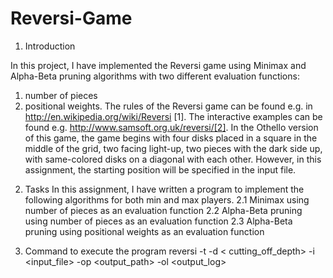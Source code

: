 Reversi-Game
============
1. Introduction

In this project, I have implemented the Reversi game using Minimax and Alpha-Beta pruning algorithms with two different evaluation functions:
1) number of pieces
2) positional weights.
The rules of the Reversi game can be found e.g. in http://en.wikipedia.org/wiki/Reversi [1]. The interactive examples can be found e.g. http://www.samsoft.org.uk/reversi/[2]. In the Othello version of this game, the game begins with four disks placed in a square in the middle of the grid, two facing light-up, two pieces with the dark side up, with same-colored disks on a diagonal with each other. However, in this assignment, the starting position will be specified in the input file.

2. Tasks
In this assignment, I have written a program to implement the following algorithms for both min and max players.
2.1 Minimax using number of pieces as an evaluation function 
2.2 Alpha-Beta pruning using number of pieces as an evaluation function 
2.3 Alpha-Beta pruning using positional weights as an evaluation function 

3. Command to execute the program
reversi -t <task> -d < cutting_off_depth> -i <input_file> -op <output_path> -ol <output_log>
